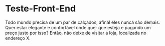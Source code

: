 # Teste-Front-End
Todo mundo precisa de um par de calçados, afinal eles nunca são demais. Quer estar elegante e confortável onde quer que esteja e pagando um preço justo por isso? Então, não deixe de visitar a loja, localizada no endereço X.

